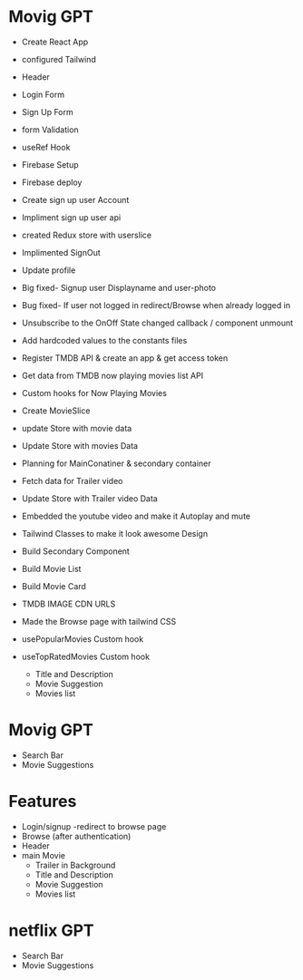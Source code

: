 # Movig GPT
-  Create React App
- configured Tailwind
- Header
- Login Form
- Sign Up Form
- form Validation
- useRef Hook
- Firebase Setup
- Firebase deploy
- Create sign up user Account
- Impliment sign up user api
- created Redux store with userslice
- Implimented SignOut
- Update profile
- Big fixed- Signup user Displayname and user-photo
- Bug fixed- If user not logged in redirect/Browse when already logged in
- Unsubscribe to the OnOff State changed callback / component unmount 
- Add hardcoded values to the constants files
- Register TMDB API & create an app & get access token 
- Get data from TMDB now playing movies list API 
- Custom hooks for Now Playing Movies
- Create MovieSlice
- update Store with movie data
- Update Store with movies Data
- Planning for MainConatiner & secondary container
- Fetch data for Trailer video 
- Update Store with Trailer video Data
- Embedded the youtube video and make it Autoplay and mute
- Tailwind Classes to make it look awesome Design
- Build Secondary Component 
- Build Movie List
- Build Movie Card
- TMDB IMAGE CDN URLS
- Made the Browse page  with tailwind CSS
- usePopularMovies Custom hook
- useTopRatedMovies Custom hook


  - Title and Description
  - Movie Suggestion
  - Movies list 
# Movig GPT
-  Search Bar
-  Movie Suggestions

# Features
- Login/signup
-redirect to browse page 
- Browse (after authentication)
- Header 
- main Movie
  - Trailer in Background 
  - Title and Description
  - Movie Suggestion
  - Movies list 
# netflix GPT
-  Search Bar
-  Movie Suggestions

